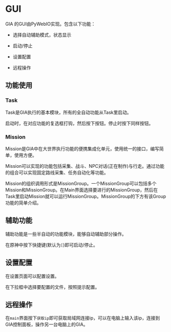 # GUI


GIA 的GUI由PyWebIO实现。包含以下功能：

- 选择自动辅助模式，状态显示

- 启动/停止

- 设置配置

- 远程操作

## 功能使用


### Task

Task是GIA执行的基本模块，所有的全自动功能从Task里启动。

启动时，在对应功能的复选框打钩，然后按下按钮。停止时按下同样按钮。

### Mission

Mission是GIA中在大世界执行功能的便携集成化单元，使用统一的接口，编写简单，使用方便。

Mission可以实现的功能包括采集、战斗、NPC对话(正在制作)与行走。通过功能的组合可以实现固定路线采集、任务自动化等功能。

Mission的组织调用形式是MissionGroup。一个MissionGroup可以包括多个Mission和MissionGroup。在Main界面选择要进行的MissionGroup，然后在Task里启动Mission就可以运行MissionGroup。MissionGroup的下方有该Group功能的简单介绍。

## 辅助功能


辅助功能是一些半自动的功能模块，能够自动辅助部分操作。

在原神中按下快捷键(默认为`[`)即可启动/停止。

## 设置配置


在设置页面可以配置设置。

在下拉框中选择要配置的文件，按照提示配置。

## 远程操作


在`main`界面按下`获取ip`即可获取局域网连接ip，可以在电脑上输入该ip，连接到GIA控制面板，操作另一台电脑上的GIA。


